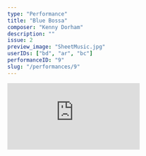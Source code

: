 ```yaml
---
type: "Performance"
title: "Blue Bossa"
composer: "Kenny Dorham"
description: ""
issue: 2
preview_image: "SheetMusic.jpg"
userIDs: ["bd", "ar", "bc"]
performanceID: "9"
slug: "/performances/9"
---
```


<div class="video_container">
    <iframe src="https://www.youtube.com/embed/K_h4p5n9vVE" title="JOSH, SEAN, TY - Blue Bossa - Kenny Dorham" frameborder="0" allow="accelerometer; autoplay; clipboard-write; encrypted-media; gyroscope; picture-in-picture; web-share" allowfullscreen></iframe>
</div>